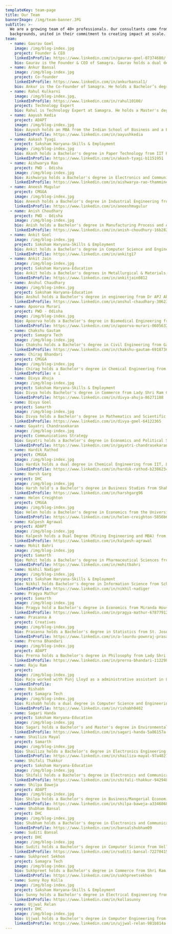 ```yaml
---
templateKey: team-page
title: Our Team
bannerImage: /img/team-banner.JPG
subTitle: >-
  We are a growing team of 40+ professionals. Our consultants come from diverse
  backgrounds, united in their commitment to creating impact at scale.
team:
  - name: Gaurav Goel
    image: /img/blog-index.jpg
    project: Founder & CEO
    linkedInProfile: https://www.linkedin.com/in/gaurav-goel-07374680/
    bio: Gaurav is the Founder & CEO of Samagra. Gaurav holds a dual degree in Computer Science & Engineering from IIT Delhi and an MBA from IIM Calcutta. After graduating from IIM Calcutta, he joined McKinsey & Co. as a Management Consultant where he worked across sectors and geographies, solving diverse corporate problem statements. While he was enjoying his stint at McKinsey, he knew that eventually he wanted to work towards improving the lives of citizens by engaging with the governance process. In 2012, he set up Samagra so that he could translate his passion into a reality create impact at scale. He has shaped Samagra's values and approach to impact, and continues to steer it into the future.
  - name: Ankur Bansal
    image: /img/blog-index.jpg
    project: Co-founder
    linkedInProfile: https://www.linkedin.com/in/ankurbansal1/
    bio: Ankur is the Co-Founder of Samagra. He holds a Bachelor’s degree in Finance from Unitec Institute of Technology and Masters of Commercial Law from University of Auckland. He completed his Chartered Accountancy from Chartered Accountants Australia and New Zealand. Prior to Samagra, Ankur worked with Michael & Susan Dell Foundation, leading the health and education portfolios. He was involved in conceptualizing large-scale programmes and created a roadmap for future investments in these sectors. Previously, he has held senior roles in PwC and Zuna Capital in India, Australia, US and New Zealand. Ankur's belief that governance is the most effective lever of change in India led him to move back to the country and co-found Samagra. He joined Gaurav in this journey in 2015, and has been instrumental in driving Samagra's journey and growth both as an organisation and the impact it has been able to create
  - name: Rahul Kulkarni
    image: /img/blog-index.jpg,
    linkedInProfile: https://www.linkedin.com/in/rahul10100/
    project: Technology Expert
    bio: Rahul is Technology Expert at Samagra. He holds a Master's degree in Engineering from Georgia Tech. Previously, he worked as a Product Manager at National Instruments and was the first Product Manager at Google India. He has also worked as the Chief Product Officer at Sokrati. He is currently a co-founder and partner at DoNew, a social startup that uses technology to bring disruptive people and product innovation to individuals, startups & governments. Rahul has been instrumental in defining the third pillar of Samagra's problem solving approach--leveraging data and technology to create impact at scale. Rahul drives the use of technology across all our engagements
  - name: Aayush Kedia
    project: ADAPT
    image: /img/blog-index.jpg
    bio: Aayush holds an MBA from the Indian School of Business and a Bachelor's degree in Commerce from Shri Ram College of Commerce. Prior to Samagra, he worked with Blue Vector, a creative agency based out of Gurgaon, that he co-founded. He assumed various cross-functional roles at the start-up and his last project involved conceptualising a marketing tech product. He has previously also worked at EY.\n\nHis belief that governance is the critical lever to creating sustainable and scalable solutions brought him to Samagra. He is currently part of the ADAPT team in Odisha.
    linkedInProfile: https://www.linkedin.com/in/aayushkedia
  - name: Aakash Tyagi
    project: Saksham Haryana-Skills & Employment
    image: /img/blog-index.jpg
    bio: Akash holds a Bachelor's degree in Paper Technology from IIT Roorkee. Driven by an interest in understanding sectoral reforms in education, he joined the Teach For India fellowship. Teaching English and Social studies to 93 students in a school in Pune gave him insight into the reality of government school classrooms. Post TFI, Akash worked as Lead Teacher with iTeach Schools where he co-led a low-income PPP school with the aim of creating a proof point for an inclusive, holistic and high-performing low-income school. An opportunity to build on his previous experience working on the ground and create systemic change at scale brought him to Samagra. Currently he is part of the Saksham Haryana-Skills & Employment team. 
    linkedInProfile: https://www.linkedin.com/in/akash-tyagi-b1151951
  - name: Aishwarya Rao
    project: PWD - Odisha
    image: /img/blog-index.jpg
    bio: Aishwarya holds a Bachelor's degree in Electronics and Communication Engineering from Vellore Institute of Technology. As a part of the LAMP Fellowship (2016-17), she worked as a Legislative Assistant to Meenakshi Lekhi, Member of Parliament from the New Delhi Lok Sabha constituency.\n\nAn opportunity to work with the executive and understanding governance from the perspective of  implementation bring her to Samagra.
    linkedInProfile: https://www.linkedin.com/in/aishwarya-rao-thammineedi-a18aba118
  - name: Aneesh Mugulur
    project: CMGGA
    image: /img/blog-index.jpg
    bio: Aneesh holds a Bachelor's degree in Industrial Engineering from R.V College of Engineering, Bangalore. Prior to joining Samagra, he worked at Your Story Media in its growth hacking team. He was also worked as a consultant to the Deputy Commissioner of Chikmaglur, Karnataka for implementing Swachh Bharat Mission in the district.\n\nHis passion for ensuring last mile delivery of government-to-citizen services brought him to Samagra. He is currently part of the CMGGA team in Haryana.
    linkedInProfile: https://www.linkedin.com/in/aneeshmugulur
  - name: Anish Choudhary
    project: PWD - Odisha
    image: /img/blog-index.jpg
    bio: Anish holds a Bachelor's degree in Manufacturing Process and Automation from Netaji Subhas Institute of Technology and an MBA from IIM Ahmedabad. Anish has more than 11 years of work experience as a strategy specialist, built on 8 years in management consulting and in senior leadership roles at large Indian corporates.\n\nBefore coming to Samagra, he was Vice President Strategy at Lodha Group, where he was driving strategic initiatives for business growth and operations improvement. Prior to that, Anish was Manager at AT Kearney. An interest in working with governments to create scalable, impactful solutions to governance problems brought him to Samagra. Currently he leads our engagement with the Public Works Department in Odisha.
    linkedInProfile: https://www.linkedin.com/in/anish-choudhury-16b28216
  - name: Ankit Goel
    image: /img/blog-index.jpg
    project: Saksham Haryana-Skills & Employment
    bio: Ankit holds a Bachelor's degree in Computer Science and Engineering from Uttar Pradesh Technical University and a Master's in Management with a specialisation in Business Analytics from the Indian Institute of Science, Bengaluru. He started his career at HP Global Analytics as a Business Analyst in the Digital Marketing Analytics tower and moved on to work at SEBI as an Assistant Manager in the Investment Management Department. He then joined the Department of Finance and Planning, Government of Chhattisgarh as a Chief Minister’s Good Governance Fellow.\n\nThe zeal to create real impact on the ground by transforming governance and public administration brought Ankit to Samagra. He is currently part of the Saksham Haryana-Skills & Employment team.
    linkedInProfile: https://www.linkedin.com/in/ankitg17
  - name: Ankit Jain
    image: /img/blog-index.jpg
    project: Saksham Haryana-Education
    bio: Ankit holds a Bachelor's degrees in Metallurgical & Materials Engineering from IIT Kharagpur. He worked for 3 years with Rio Tinto India as process engineer and business analyst for an upcoming diamond mine in Madhya Pradesh. An interest in switching to the social impact sector led him to join the first cohort of the Chief Minister's Good Governance Associates (CMGGA) programme in Haryana. As a CMGGA, he spent one year working on improving the delivery of government programmes and piloting innovative governance changes in Jind district.\n\nWhile the CMGGA programme provided an in-depth understanding of the government's functioning at grassroot level, Ankit wanted to work at the state level to contribute towards effective and sustainable systemic change. With this in mind, Ankit joined Samagra to create impact at scale. He currently leads the Saksham Haryana-Education engagement.
    linkedInProfile: https://www.linkedin.com/in/ankitjain0812
  - name: Anshul Chaudhary
    image: /img/blog-index.jpg
    project: Saksham Haryana-Education
    bio: Anshul holds a Bachelor's degree in engineering from Dr APJ Abdul Kalam Technical University. Previously, he worked as a Consultant for MP from Hyderabad, Asaduddin Owaisi and led the LEARN project focused on first-time voters of the constituency. Anshul has also worked as Manager, Government Affairs for India’s leading parking start-up Get My Parking where he worked with state governments, urban local bodies and Smart City consultants to assist in the formulation of parking policies. As a Policy in Action Fellow with Young Leaders for Active Citizenship (YLAC) he worked for Rajeev Shankarrao Satav, MP for Hingoli, on the “Study on Disability Rights and the Accessible India Campaign"". Anshul is also a national level quizzer and plans to write a quiz book for children.\n\nAn opportunity to solve complex governance challenges through a hands-on approach brought him to Samagra. Currently he is part of the Saksham Haryana-Education team.
    linkedInProfile: https://www.linkedin.com/in/anshul-chaudhary-30623839
  - name: Apoorva Murari
    project: PWD - Odisha
    image: /img/blog-index.jpg
    bio: Apoorva holds a Bachelor's degree in Biomedical Engineering from the Bharati Vidyapeeth University. She is a Chevening Scholar with a Master's  degree in Development Studies from the Institute of Development Studies, Sussex. Previously, she worked with Teach For India managing fellowship recruitment. Before Samagra, she was a Campaign Lead at Indus Action driving the implementation of RTE Act Section 12 (1)(c) in Delhi. She worked to implement awareness campaigns and application support processes for low-income communities and school readiness camps for 3-6 year old children.\n\nAn opportunity to understand public administration systems brought Apoorva to Samagra.
    linkedInProfile: https://www.linkedin.com/in/apoorva-murari-06056326
  - name: Chakshu Gautam
    project: Samagra Tech
    image: /img/blog-index.jpg
    bio: Chakshu holds a Bachelor's degree in Civil Engineering from Galgotias College of Engineering and Technology and an MTech in Structural Engineering (Civil) from the IIT, Delhi. Prior to Samagra, he was working with an IoT start up, CarSense, as a Senior Software Developer. Before that he held the position of Assistant Professor at Amity University, Gurugram where he taught Civil and Structural Engineering.\n\nHis belief that employing technological tools can lead to better governance and improve the lives of citizens brought him to Samagra. Currently he is part of the Samagra Tech team.
    linkedInProfile: https://www.linkedin.com/in/chakshu-gautam-6918736b
  - name: Chirag Bhandari
    project: CMGGA
    image: /img/blog-index.jpg
    bio: Chirag holds a Bachelor's degree in Chemical Engineering from IIT, Bombay. He worked as an analytics consultant with Fractal Analytics before becoming a tech entrepreneur. Chirag started a company in the travel domain and subsequently helped build the insurance startup Coverfox Insurance ground up. He led teams in digital marketing, sales and analytics and last led strategy for Coverfox as the Chief of Staff. \n\nAn opportunity to use his entrepreneurial experience to deliver large scale and deep impact programmes brought him to Samagra. Currently he leads the CMGGA engagement in Haryana.
    linkedInProfile: e i
  - name: Divya Ahuja
    image: /img/blog-index.jpg
    project: Saksham Haryana-Skills & Employment
    bio: Divya holds Bachelor's degree in Commerce from Lady Shri Ram College for Women. Previously, she has worked as an Analyst at KPMG India in the Deal Advisory arm. Her interest in the development sector grew from short stints in policy and social work in college.\n\nAn opportunity to create real impact and build a career path in the social sector brought her to Samagra. Currently she is part of the Saksham Haryana-Skills & Employment team.
    linkedInProfile: https://www.linkedin.com/in/divya-ahuja-86271188
  - name: Divya Goel
    project: Samarth
    image: /img/blog-index.jpg
    bio: Divya holds a Bachelor's degree in Mathematics and Scientific Computing from IIT, Kanpur. She completed the Young India Fellowship from Ashoka University. As a student she worked with various social sector organisations. She also holds a Professional Diploma in Movement Art from the Attakkalari Centre for Movement Arts, Bengaluru.\n\nSamagra's commitment to both scale and tangible impact by working with the government brought her here. Currently she is part of the Samarth team in Himachal Pradesh.
    linkedInProfile: https://www.linkedin.com/in/divya-goel-64122365
  - name: Gayatri Chandrasekaran
    image: /img/blog-index.jpg
    project: Communications Strategy
    bio: Gayatri holds a Bachelor's degree in Economics and Political Science from St Stephen's College, University of Delhi and a Post-Graduate Diploma in Journalism from the Asian College of Journalism, Chennai. She also has a Master's in International Relations from the School of Advanced International Studies (SAIS), Johns Hopkins University. Prior to Samagra, she was working at IDFC Institute as Manager for Communications & Strategy. Gayatri has previously also worked at Mint as a copy editor and opinion writer. While at Mint, she used to write on foreign policy and security issues, primarily focused on the Indian subcontinent. \n\nAn opportunity to work at the intersection of public policy and communication brought her to Samagra.
    linkedInProfile: https://www.linkedin.com/in/gayatri-chandrasekaran-17a25590
  - name: Hardik Rathod
    project: CMGGA
    image: /img/blog-index.jpg
    bio: Hardik holds a dual degree in Chemical Engineering from IIT, Bombay. Before joining Samagra, he has worked as a Product Manager in UpGrad.com, an Ed-Tech Startup, and Housing.com. He also worked with various fintech startups as an advisor focusing on growth. He also co-founded Aasaanjobs.com and was responsible for the firm's operations and business development. He entered the policy space through the Young Leaders for Active Citizenship (YLAC) fellowship, during which he worked on analysing and developing a Skill Development Policy for a Lok Sabha MP.\n\nAn opportunity to work at the intersection of technology and policy brought him to Samagra. Currently he is part of the CMGGA team in Haryana.
    linkedInProfile: https://www.linkedin.com/in/hardik-rathod-b2386234
  - name: Harsh Garg
    project: DHC
    image: /img/blog-index.jpg
    bio: Harsh hold's a Bachelor's degree in Business Studies from Shaheed Sukhdev College of Business Studies, Delhi University. During his time at college, he was actively involved with Enactus, and represented India at the Enactus World Cup 2018, where his team got the second position for their work in the sanitation and education space. In addition to this, he also worked as a campaign leader for Teach for India in his college and interned at Social Cops.\n\nHis passion towards creating social impact and bringing about a positive change in the world brought him to Samagra. Currently he is part of the Digital Haryana Cell.
    linkedInProfile: https://www.linkedin.com/in/harshgarg96
  - name: Helen Creighton
    project: CMGGA
    image: /img/blog-index.jpg
    bio: Helen holds a Bachelor's degree in Economics from the University of Cambridge. She worked in think tanks both in New Delhi and London before joining the UK Civil Service. She first worked as an Economist in the Energy and Climate department and later as a Senior Policy Advisor in the Department for Exiting the European Union.\n\nAn opportunity to expand her understanding of different governance models and to explore innovative ways of improving citizens' daily lives brought her to Samagra. Currently she is part of the CMGGA team in Haryana.
    linkedInProfile: https://www.linkedin.com/in/helen-creighton-5856b685
  - name: Kalpesh Agrawal
    project: ADAPT
    image: /img/blog-index.jpg
    bio: Kalpesh holds a Dual Degree (Mining Engineering and MBA) from IIT, Indian School of Mines, Dhanbad. Previously, he worked as a Business Analyst at Analytics Quotient where he focused on building business development and growth metrics for an automobile client.\n\nAn interest in working with the political and bureaucratic leadership to create scalable impact brought him to Samagra. Currently he is part of the ADAPT team in Odisha.
    linkedInProfile: https://www.linkedin.com/in/kalpesh-agrawal
  - name: Mohit Bahri
    image: /img/blog-index.jpg
    project: Samarth
    bio: Mohit holds a Bachelor's degree in Pharmaceutical Sciences from the University of Delhi  and Master's degree in International Business from Symbiosis, Pune. Mohit has 15 years of work experience spanning multiple functions–strategy consulting, business development and sales. Prior to Samagra, he worked as an Associate Director at KPMG, where his work was focused on business development through eminence building and client development activities. In the past, Mohit has worked with IMS Consulting Group (now IQVIA), PharmARC and Aventis Pharma (now Sanofi). He also founded a healthcare focussed solution, called medeel.com, to help patients access affordable healthcare solutions.\n\nAn interest in working in the social sector and creating scalable, impactful solutions for governance problems brought him to Samagra. Currently he leads the Samarth engagement in Himachal Pradesh.
    linkedInProfile: https://www.linkedin.com/in/mohitbahri
  - name: Nikhil Nadiger
    image: /img/blog-index.jpg
    project: Saksham Haryana-Skills & Employment
    bio: Nikhil holds Bachelor's degree in Information Science from School of Engineering & Technology, Jain University. Before joining Samagra, Nikhil set up India's first radical mime entity, PunchTantraa. Post that, as part of the Teach for India Fellowship he worked in low-income schools in Hyderabad and Bengaluru as a school teacher.\n\nAn opportunity to create impact at scale through better governance brought him to Samagra. Currently he leads the Saksham Haryana-Skills & Employment engagement. 
    linkedInProfile: https://www.linkedin.com/in/nikhil-nadiger
  - name: Pragya Mathur
    project: Samarth
    image: /img/blog-index.jpg
    bio: Pragya hold a Bachelor's degree in Economics from Miranda House, University of Delhi. She has previously interned at CollarFolk, a start up in Gurgaon and conceptualized a self-guided social entrepreneurship project called ‘Pravah’, on stopping the use of plastic straws. Pragya also completed a course on ‘Re-thinking the Obvious: Rhetoric of Development’ at Miranda House in collaboration with The George Washington University. \n\nAn opportunity to create positive impact in the lives of people and an interest in public policy brings Pragya to Samagra. Currently she is part of the Samarth team in Himachal Pradesh.
    linkedInProfile: https://www.linkedin.com/in/pragya-mathur-678779126
  - name: Prasanna A
    project: Creatives
    image: /img/blog-index.jpg
    bio: Prasanna holds a Bachelor's degree in Statistics from St. Joseph's College, Trichy and a Master's in Computer Applications from Adaikalamatha College, Thanjavur. He has worked extensively in the consulting and investment banking industries and produced high-end business-to-business and consumer-facing designs. He has worked with one of the Big 3 Consulting firms and two of the top-10 Investment Banking companies.\n\nHe works as a graphics designer at Samagra.
    linkedInProfile: https://www.linkedin.com/in/a-lourdu-pownraj-prasanna-786a1a132
  - name: Prerna Bhandari
    image: /img/blog-index.jpg
    project: ADAPT
    bio: Prerna holds a Bachelor's degree in Philosophy from Lady Shri Ram College for Women, University of Delhi. An interest in creating social impact drove her to lead the research and development team of Enactus as part of which she conducted in depth onground research and back-end analysis of community development projects. She has also interned as a policy researcher with the Deputy Chief Minister's Office, Government of Delhi, where she undertook the process of streamlining and monitoring the MLALAD funds of 11 revenue districts of Delhi and recommended policy level interventions for improved functioning of the Delhi Urban Development Authority.\n\nAn opportunity to employ her proble-solving skills to create sustainable impact brought her to Samagra. Currently she is part of the ADAPT team in Odisha.
    linkedInProfile: https://www.linkedin.com/in/prerna-bhandari-112298141
  - name: Raju Ram
    project: 
    image: /img/blog-index.jpg
    bio: Raju worked with Punj Lloyd as a administrative assistant in Libya, and with Walt Disney as a Office Coordinator.\n\nHe works with Samagra as Office Manager.
    linkedInProfile:
  - name: Rishabh 
    project: Samagra Tech
    image: /img/blog-index.jpg
    bio: Rishabh holds a dual degree in Computer Science and Engineering from the National Institute of Technology Hamirpur, Himachal Pradesh. He is a two-time Google Summer of Code student (2019, 2018), where he contributed to the open-source projects of The Libreswan Project. He has over 150 commits in Mozilla, The Libreswan Project, phpBB, Awesome CSS, PublicLab, Sendgrid, and has over 1900 open-source commits in other projects. His belief that employing open-source tools and technology in governance can lead to significant improvement in the lives of citizens brought him to Samagra. Currently he is part of the Samagra Tech team.  
    linkedInProfile: https://www.linkedin.com/in/rishabh0402
  - name: Sagari Handa
    project: Saksham Haryana-Education
    image: /img/blog-index.jpg
    bio: Sagari holds a Bachelor's and Master's degree in Environmental Engineering from Delhi Technological University and Stanford University, respectively. After graduating from Stanford, she worked at Geosyntec Consultants, an environmental consulting company, in Seattle. \n\nHer interest in transitioning to the development sector and facilitating sustainable change on the ground brought her to Samagra. Currently she is part of the Saksham Haryana-Education team.
    linkedInProfile: https://www.linkedin.com/in/sagari-handa-5a86157a
  - name: Shailiza Mayal
    project: Samarth
    image: /img/blog-index.jpg
    bio: Shailiza holds a Bachelor's degree in Electronics Engineering from Savitribai Phule Pune University. After graduating, she worked as a Business Operations Associate with ZS Associates. She is a Young India Fellow and has worked with the Office of Maheish Girri (former Member of Parliament, East Delhi) on the implementation of rain water harvesting projects in the residential areas of East Delhi. Before joining Samagra, Shailiza was a part of the Chief Minister’s Good Governance Associate programme with the Government of Haryana and worked in Karnal district. During her time as a CMGGA, she worked on strengthening the implementation of the Chief Minister's flagship programmes, improving citizen delivery services, and assisting the administration on various strategy projects across multiple departments.\n\nHer belief that working with the government is essential for driving change on the ground brought her to Samagra.\n\n
    linkedInProfile: https://www.linkedin.com/in/shailiza-mayal-97a48279
  - name: Shifali Thakkur
    project: Saksham Haryana-Education
    image: /img/blog-index.jpg
    bio: Shifali holds a Bachelor's degree in Electronics and Communication Engineering from Amity School of Engineering & Technology and a Master's in Education from Tata Institute of Social Sciences. After working at BA Continuum  and Evalueserve, her deep-seated interest in the social sector led her to join the Teach For India Fellowship. During her time as a TFI Fellow, she taught primary grades in a low-income private school in Pune. Post the Fellowship, she continued with Teach For India and led regional fundraising and managed the alumni network and government school relations. \n\nAn opportunity to expand her understanding of the development sector and the role of governance in systemic reforms brought her to Samagra. Currently she is part of the Saksham Haryana-Education team.
    linkedInProfile: https://www.linkedin.com/in/shifali-thakkur-942948b9
  - name: Shilpa Baweja
    project: ADAPT
    image: /img/blog-index.jpg
    bio: Shilpa holds a Bachelor's degree in Business/Mangerial Economics from Maharaja Agrasen College, University of Delhi and MBA from the Indian School of Business, Hyderabad. Prior to Samagra, she was working with the Government of Andhra Pradesh as a part of their Vision Management Unit, where she was responsible for monitoring the performance of departments and districts on the CM key priorities. She has worked across diverse sectors including consulting, non-profit and government. She has previously worked at EY where she was engaged in conducting internal risk management for the organization. Her passion to work in the development space led her to take up Fellowship at Make a Difference and then join WWF-India as a Program Manager where she led their citizen engagement projects.\n\nHer belief that employing business tools can lead to better governance and help device sustainable solutions for citizens brought her to Samagra. Currently she is part of the ADAPT team in Odisha.
    linkedInProfile: https://www.linkedin.com/in/shilpa-baweja-a3346868
  - name: Shubham Bansal
    project: DHC
    image: /img/blog-index.jpg
    bio: Shubham holds a Bachelor's degree in Electronics and Communication Engineering from Thapar University. Post a six-month stint as an intern with EY, he signed up to do the Gandhi Fellowship. During the fellowship, Shubham worked on the leadership development of headmasters in 25 schools in Thane, Maharashtra. Starting in July 2018, he worked as a Chief Minister's Good Governance Associate in Yamunanagar district of Haryana for one year. As a CMGGA, Shubham worked on improving the public service delivery system in the state and gained a granular understanding of how government programmes are implemented.\n\nShubham's fascination for the public sector has pushed him to work at various levels of governance, starting from the grassroots to district-level implementation. An opportunity to use his past work experience to create impac at scale brought him to Samagra. Currently he is part of the Digital Haryana Cell.
    linkedInProfile: https://www.linkedin.com/in/bansalshubham09
  - name: Suditi Bansal
    project: DHC
    image: /img/blog-index.jpg
    bio: Suditi holds a Bachelor's degree in Computer Science from Vellore Institute of Technology. Her desire to work towards equal opportunity for everyone led her to work actively with organizations like Edforall and Teach For India which aim to improve the quality of education in government schools. Prior to Samagra, she worked as a software consultant at Microsoft for two and half years. During her time at Microsoft, she designed and developed software for clients with varying needs. Her belief that technological interventions have the power to solve complex issues got strengthened here. At the same time, she also started exploring the policy and governance space and saw it is as a potentially effective channel to solve grass-root problems in a sustainable manner.\n\nAn opportunity to leverage technology to create social impact brought her to Samagra. Currently she is part of the Digital Haryana Cell.
    linkedInProfile: https://www.linkedin.com/in/suditi-bansal-722704152
  - name: Sukhpreet Sekhon
    project: Samagra Tech
    image: /img/blog-index.jpg
    bio: Sukhpreet holds a Bachelor's degree in Commerce from Shri Ram College of Commerce, Universityof Delhi. Previously, he has worked with KPMG to provide integrity intelligence for M&A transactions to Fortune 500 companies and Private Equities. Prior to Samagra, he worked as the Senior Research Associate (Team Lead) at Pratham where he set up and built a Monitoring, Measurement & Evaluation team of over 60 people across 17 states with the mandate to design and manage the implementation of standardized measurements across Pratham's flagship Read India programme.\n\nHis passion to transform citizen-government experiences at scale brought him to Samagra. Currently he leads the Samagra Tech team.
    linkedInProfile: https://www.linkedin.com/in/sukhpreetsekhon
  - name: Sunny Roy Kolla
    image: /img/blog-index.jpg
    project: Saksham Haryana-Skills & Employment
    bio: Sunny holds a Bachelor's degree in Electrical Engineering from Vellore Institute of Technology and a Master's in Public Policy and Governance from Tata Institute of Social Sciences. He has a worked with the Government of Andhra Pradesh, where he was part of the Vision Management team that envisioned and designed an action plan for Vision 2029.\n\nThe drive to create visible on-the-ground social impact brought him to Samagra. Currently he is part of the Saksham Haryana-Skills & Employment team.
    linkedInProfile: https://www.linkedin.com/in/kollasunny
  - name: Ujjwal Relan
    project: DHC
    image: /img/blog-index.jpg
    bio: Ujjwal holds a Bachelor's degree in Computer Engineering from Netaji Subhas Institute of Technology. She worked with Microsoft and Directi before pursuing the Young India Fellowship. During the Fellowship, she got a chance to work with government schools in Uttar Pradesh and experience the gaps in Indian governance first-hand.\n\nAn opportunity to drive impact at scale through good governance brought her to Samagra. Currently she leads the Digital Haryana Cell.
    linkedInProfile: https://www.linkedin.com/in/ujjwal-relan-981b814a    
---
```


